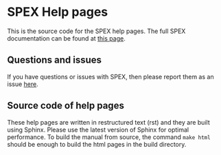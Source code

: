 # SPEX Help pages

This is the source code for the SPEX help pages. The full SPEX documentation can be found at 
[this page](https://spex-xray.github.io/spex-help/index.html).

## Questions and issues

If you have questions or issues with SPEX, then
please report them as an issue [here](https://github.com/spex-xray/spex-help/issues).

## Source code of help pages

These help pages are written in restructured text (rst) and they are built using Sphinx.
Please use the latest version of Sphinx for optimal performance. To build the manual
from source, the command ```make html``` should be enough to build the html pages in 
the build directory. 


 

